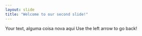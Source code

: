 ```yaml
---
layout: slide
title: "Welcome to our second slide!"
---
```

Your text, alguma coisa nova aqui
Use the left arrow to go back!